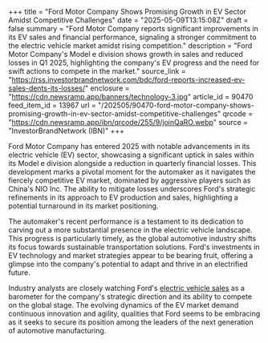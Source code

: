 +++
title = "Ford Motor Company Shows Promising Growth in EV Sector Amidst Competitive Challenges"
date = "2025-05-09T13:15:08Z"
draft = false
summary = "Ford Motor Company reports significant improvements in its EV sales and financial performance, signaling a stronger commitment to the electric vehicle market amidst rising competition."
description = "Ford Motor Company's Model e division shows growth in sales and reduced losses in Q1 2025, highlighting the company's EV progress and the need for swift actions to compete in the market."
source_link = "https://rss.investorbrandnetwork.com/bdc/ford-reports-increased-ev-sales-dents-its-losses/"
enclosure = "https://cdn.newsramp.app/banners/technology-3.jpg"
article_id = 90470
feed_item_id = 13967
url = "/202505/90470-ford-motor-company-shows-promising-growth-in-ev-sector-amidst-competitive-challenges"
qrcode = "https://cdn.newsramp.app/ibn/qrcode/255/9/joinQaRO.webp"
source = "InvestorBrandNetwork (IBN)"
+++

<p>Ford Motor Company has entered 2025 with notable advancements in its electric vehicle (EV) sector, showcasing a significant uptick in sales within its Model e division alongside a reduction in quarterly financial losses. This development marks a pivotal moment for the automaker as it navigates the fiercely competitive EV market, dominated by aggressive players such as China's NIO Inc. The ability to mitigate losses underscores Ford's strategic refinements in its approach to EV production and sales, highlighting a potential turnaround in its market positioning.</p><p>The automaker's recent performance is a testament to its dedication to carving out a more substantial presence in the electric vehicle landscape. This progress is particularly timely, as the global automotive industry shifts its focus towards sustainable transportation solutions. Ford's investments in EV technology and market strategies appear to be bearing fruit, offering a glimpse into the company's potential to adapt and thrive in an electrified future.</p><p>Industry analysts are closely watching Ford's <a href="https://www.electrive.com/2025/05/06/ford-curbs-losses-in-its-model-e-electric-car-division/" rel="nofollow" target="_blank">electric vehicle sales</a> as a barometer for the company's strategic direction and its ability to compete on the global stage. The evolving dynamics of the EV market demand continuous innovation and agility, qualities that Ford seems to be embracing as it seeks to secure its position among the leaders of the next generation of automotive manufacturing.</p>